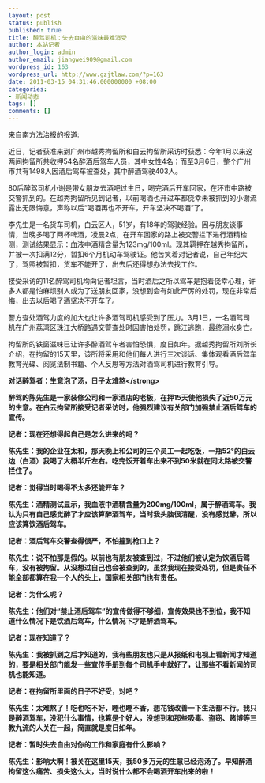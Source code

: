 ```yaml
---
layout: post
status: publish
published: true
title: 醉驾司机：失去自由的滋味最难消受
author: 本站记者
author_login: admin
author_email: jiangwei909@gmail.com
wordpress_id: 163
wordpress_url: http://www.gzjtlaw.com/?p=163
date: 2011-03-15 04:31:46.000000000 +08:00
categories:
- 新闻动态
tags: []
comments: []
---
```

来自南方法治报的报道:

近日，记者获准来到广州市越秀拘留所和白云拘留所采访时获悉：今年1月以来这两间拘留所共收押54名醉酒后驾车人员，其中女性4名；而至3月6日，整个广州市共有1498人因酒后驾车被查处，其中醉酒驾驶403人。

80后醉驾司机小谢是带女朋友去酒吧过生日，喝完酒后开车回家，在环市中路被交警抓到的。在越秀拘留所见到记者，以前喝酒也开过车都侥幸未被抓到的小谢流露出无限悔意，声称以后&ldquo;喝酒再也不开车，开车坚决不喝酒&rdquo;了。

李先生是一名货车司机，白云区人，51岁，有18年的驾驶经验。因与朋友谈事情，当晚多喝了两杯啤酒，凌晨2点，在开车回家的路上被交警拦下进行酒精检测，测试结果显示：血液中酒精含量为123mg&#47;100ml。现其羁押在越秀拘留所，并被一次扣满12分，暂扣6个月机动车驾驶证。他苦笑着对记者说，自己年纪大了，驾照被暂扣，货车不能开了，出去后还得想办法去找工作。

接受采访的11名醉驾司机均向记者坦言，当时酒后之所以驾车是抱着侥幸心理，许多人都是怕麻烦别人或为了送朋友回家，没想到会有如此严厉的处罚，现在非常后悔，出去以后喝了酒坚决不开车了。

警方查处酒驾力度的加大也让许多酒驾司机感受到了压力。3月1日，一名酒驾司机在广州荔湾区珠江大桥路遇交警查处时因害怕处罚，跳江逃跑，最终溺水身亡。

拘留所的铁窗滋味已让许多醉酒驾车者害怕恐惧，度日如年。据越秀拘留所刘所长介绍，在拘留的15天里，该所将采用和他们每人进行三次谈话、集体观看酒后驾车教育光碟、阅览法制书籍、个人反思等方法对酒驾司机进行教育引导。

<strong>对话醉驾者：生意泡了汤，日子太难熬<&#47;strong>

醉驾的陈先生是一家装修公司和一家酒店的老板，在押15天使他损失了近50万元的生意。在白云拘留所接受记者采访时，他强烈建议有关部门加强禁止酒后驾车的宣传。

记者：现在还想得起自己是怎么进来的吗？

陈先生：我的企业在太和，那天晚上和公司的三个员工一起吃饭，一瓶52&deg;的白云边（白酒）我喝了大概半斤左右。吃完饭开着车出来不到50米就在同太路被交警拦住了。

记者：觉得当时喝得不太多还能开车？

陈先生：酒精测试显示，我血液中酒精含量为200mg&#47;100ml，属于醉酒驾车。我认为只有自己感觉醉了才应该算醉酒驾车，当时我头脑很清醒，没有感觉醉，所以应该算饮酒后驾车。

记者：酒后驾车交警查得很严，不怕撞到枪口上？

陈先生：说不怕那是假的。以前也有朋友被查到过，不过他们被认定为饮酒后驾车，没有被拘留。从没想过自己也会被查到的，虽然我现在接受处罚，但是责任不能全部都算在我一个人的头上，国家相关部门也有责任。

记者：为什么呢？

陈先生：他们对&ldquo;禁止酒后驾车&rdquo;的宣传做得不够细，宣传效果也不到位，我不知道什么情况下是饮酒后驾车，什么情况下才是醉酒驾车。

记者：现在知道了？

陈先生：我被抓到之后才知道的，我有些朋友也只是从报纸和电视上看新闻才知道的，要是相关部门能发一些宣传手册到每个司机手中就好了，让那些不看新闻的司机也能知道。

记者：在拘留所里面的日子不好受，对吧？

陈先生：太难熬了！吃也吃不好，睡也睡不香，想花钱改善一下生活都不行。我只是醉酒驾车，没犯什么事情，也算是个好人，没想到和那些吸毒、盗窃、赌博等三教九流的人关在一起，简直就是度日如年。

记者：暂时失去自由对你的工作和家庭有什么影响？

陈先生：影响大啊！被关在这里15天，我50多万元的生意已经泡汤了。早知醉酒拘留这么痛苦、损失这么大，当时说什么都不会喝酒开车出来的啦！
